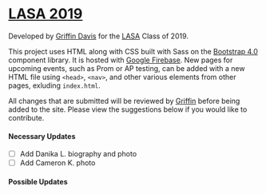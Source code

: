 # [LASA 2019](https://lasa2019.com)
Developed by [Griffin Davis](https://griffindvs.com) for the [LASA](http://lasahighschool.org) Class of 2019.

This project uses HTML along with CSS built with Sass on the [Bootstrap 4.0](https://getbootstrap.com/) component library. It is hosted with [Google Firebase](https://firebase.google.com/). New pages for upcoming events, such as Prom or AP testing, can be added with a new HTML file using `<head>`, `<nav>`, and other various elements from other pages, exluding `index.html`.

All changes that are submitted will be reviewed by [Griffin](https://griffindvs.com) before being added to the site. Please view the suggestions below if you would like to contribute.

#### Necessary Updates
- [ ] Add Danika L. biography and photo
- [ ] Add Cameron K. photo

#### Possible Updates
